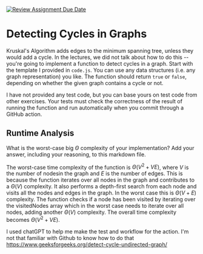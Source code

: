 [![Review Assignment Due Date](https://classroom.github.com/assets/deadline-readme-button-24ddc0f5d75046c5622901739e7c5dd533143b0c8e959d652212380cedb1ea36.svg)](https://classroom.github.com/a/3yAkp-x3)
# Detecting Cycles in Graphs

Kruskal's Algorithm adds edges to the minimum spanning tree, unless they would
add a cycle. In the lectures, we did not talk about how to do this -- you're
going to implement a function to detect cycles in a graph. Start with the
template I provided in `code.js`. You can use any data structures (i.e. any
graph representation) you like. The function should return `true` or `false`,
depending on whether the given graph contains a cycle or not.

I have not provided any test code, but you can base yours on test code from
other exercises. Your tests must check the correctness of the result of running
the function and run automatically when you commit through a GitHub action.

## Runtime Analysis

What is the worst-case big $\Theta$ complexity of your implementation? Add your
answer, including your reasoning, to this markdown file.

The worst-case time complexity of the function is $\Theta(V^2 + VE)$, where $V$ is the number of nodesin the graph and $E$ is the number of edges. This is because the function iterates over all nodes in the graph and contributes to a $\Theta(V)$ complexity. It also performs a depth-first search from each node and visits all the nodes and edges in the graph. In the worst case this is $\Theta(V + E)$ complexity. The function checks if a node has been visited by iterating over the visitedNodes array which in the worst case needs to iterate over all nodes, adding another $\Theta(V)$ complexity. The overall time complexity becomes $\Theta(V^2 + VE)$.

I used chatGPT to help me make the test and workflow for the action. I'm not that familiar with Github to know how to do that
https://www.geeksforgeeks.org/detect-cycle-undirected-graph/
